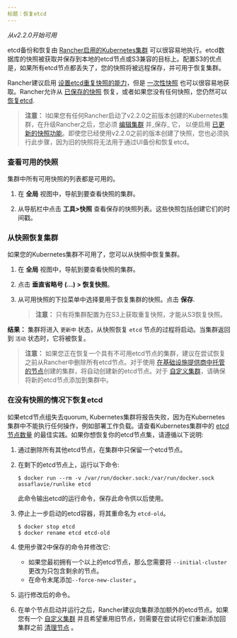 ```yaml
---
标题：恢复etcd
---
```


_从v2.2.0开始可用_

etcd备份和恢复由 [Rancher启用的Kubernetes集群](/docs/cluster-provisioning/rke-clusters/) 可以很容易地执行。etcd数据库的快照被获取并保存到本地的etcd节点或S3兼容的目标上。配置S3的优点是，如果所有etcd节点都丢失了，您的快照将被远程保存，并可用于恢复集群。

Rancher建议启用 [设置etcd重复快照的能力](/docs/cluster-admin/backing-up-etcd/#configuring-recurring-snapshots-for-the-cluster)，但是 [一次性快照](/docs/cluster-admin/backing-up-etcd/#one-time-snapshots) 也可以很容易地获取。Rancher允许从 [已保存的快照](#restoring-your-cluster-from-a-snapshot) 恢复，或者如果您没有任何快照，您仍然可以 [恢复etcd](#recovering-etcd-without-a-snapshot).

> **注意：** I如果您有任何Rancher启动了v2.2.0之前版本创建的Kubernetes集群，在升级Rancher之后，您必须 [编辑集群](/docs/cluster-admin/editing-clusters/) 并_保存_ 它， 以便启用 [已更新的快照功能](/docs/cluster-admin/backing-up-etcd/)。即使您已经使用v2.2.0之前的版本创建了快照，您也必须执行此步骤，因为旧的快照将无法用于通过UI备份和恢复etcd。

### 查看可用的快照

集群中所有可用快照的列表都是可用的。

1. 在 **全局** 视图中，导航到要查看快照的集群。

2. 从导航栏中点击 **工具>快照** 查看保存的快照列表。这些快照包括创建它们的时间戳。

### 从快照恢复集群

如果您的Kubernetes集群不可用了，您可以从快照中恢复集群。

1. 在 **全局** 视图中，导航到要查看快照的集群。

2. 点击 **垂直省略号 (...) > 恢复快照**。

3. 从可用快照的下拉菜单中选择要用于恢复集群的快照。点击 **保存**.

   > **注意：** 只有将集群配置为在S3上获取重复快照，才能从S3恢复快照。

**结果：** 集群将进入 `更新中` 状态，从快照恢复 `etcd` 节点的过程将启动。当集群返回到 `活动` 状态时，它将被恢复。

> **注意：** 如果您正在恢复一个具有不可用etcd节点的集群，建议在尝试恢复之前从Rancher中删除所有etcd节点。对于使用 [在基础设施提供商中托管的节点](/docs/cluster-provisioning/rke-clusters/node-pools/)创建的集群，将自动创建新的etcd节点。对于 [自定义集群](/docs/cluster-provisioning/rke-clusters/custom-nodes/)，请确保将新的etcd节点添加到集群中。

### 在没有快照的情况下恢复etcd

如果etcd节点组失去quorum, Kubernetes集群将报告失败，因为在Kubernetes集群中不能执行任何操作，例如部署工作负载。请查看Kubernetes集群中的 [etcd节点数量](/docs/cluster-provisioning/production/#count-of-etcd-nodes) 的最佳实践。如果你想恢复你的etcd节点集，请遵循以下说明:

1. 通过删除所有其他etcd节点，在集群中只保留一个etcd节点。

2. 在剩下的etcd节点上，运行以下命令:

   ```
   $ docker run --rm -v /var/run/docker.sock:/var/run/docker.sock assaflavie/runlike etcd
   ```

   此命令输出etcd的运行命令，保存此命令供以后使用。

3. 停止上一步启动的etcd容器，将其重命名为 `etcd-old`。

   ```
   $ docker stop etcd
   $ docker rename etcd etcd-old
   ```

4. 使用步骤2中保存的命令并修改它:

   - 如果您最初拥有一个以上的etcd节点，那么您需要将 `--initial-cluster` 更改为只包含剩余的节点。
   - 在命令末尾添加`--force-new-cluster` 。

5. 运行修改后的命令。

6. 在单个节点启动并运行之后，Rancher建议向集群添加额外的etcd节点。如果您有一个 [自定义集群](/docs/cluster-provisioning/custom-clusters/) 并且希望重用旧节点，则需要在尝试将它们重新添加回集群之前 [清理节点](/docs/faq/cleaning-cluster-nodes/) 。

